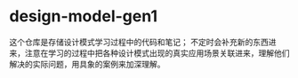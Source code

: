 # design-model-gen1
这个仓库是存储设计模式学习过程中的代码和笔记；
  不定时会补充新的东西进来，注意在学习的过程中把各种设计模式出现的真实应用场景关联进来，理解他们解决的实际问题，用具象的案例来加深理解。
